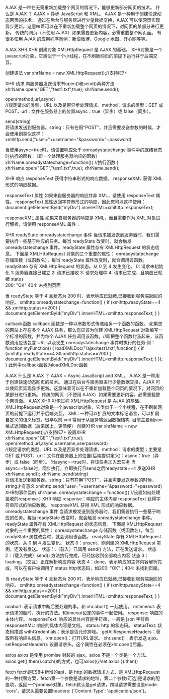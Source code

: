 AJAX 是一种在无需重新加载整个网页的情况下，能够更新部分网页的技术。
什么是 AJAX ？
AJAX = 异步 JavaScript 和 XML。
AJAX 是一种用于创建快速动态网页的技术。
通过在后台与服务器进行少量数据交换，AJAX 可以使网页实现异步更新。这意味着可以在不重新加载整个网页的情况下，对网页的某部分进行更新。
传统的网页（不使用 AJAX）如果需要更新内容，必需重载整个网页面。
有很多使用 AJAX 的应用程序案例：新浪微博、Google 地图、开心网等等。

AJAX XHR
XHR 创建对象
XMLHttpRequest 是 AJAX 的基础。
XHR对象是一个javascript对象，它类似于一个小线程，在不刷新网页的前提下运行并于后端交互。

创建语法
var xhrName = new XMLHttpRequest();//支持IE7+

XHR 请求
向服务器发送请求有open()和send()两种方法
xhrName.open("GET","test1.txt",true);
xhrName.send();

open(method,url,async)	
//规定请求的类型、URL 以及是否异步处理请求。method：请求的类型；GET 或 POST，url：文件在服务器上的位置async：true（异步）或 false（同步）。

send(string)	
将请求发送到服务器。string：只有在用"POST"，并且需要发送参数的时候，才会使用到类似这样：
xmlhttp.send("user="+username+"&password="+password)

当使用async=true时，请设置响应处于 onreadystatechange 事件中的就绪状态时执行的函数：（即一个处理服务器响应的函数）
xhrName.onreadystatechange=function(){	//执行函数
	}
xhrName.open("GET","test1.txt",true);
xhrName.send();

XHR 响应
responseText	获得字符串形式的响应数据。
responseXML	获得 XML 形式的响应数据。

responseText 属性
如果来自服务器的响应并非 XML，请使用 responseText 属性。
responseText 属性返回字符串形式的响应，因此您可以这样使用：
document.getElementById("myDiv").innerHTML=xmlhttp.responseText;

responseXML 属性
如果来自服务器的响应是 XML，而且需要作为 XML 对象进行解析，请使用 responseXML 属性：

XHR readyState
onreadystatechange 事件
当请求被发送到服务器时，我们需要执行一些基于响应的任务。每当 readyState 改变时，就会触发 onreadystatechange 事件。readyState 属性存有 XMLHttpRequest 的状态信息。
下面是 XMLHttpRequest 对象的三个重要的属性：
onreadystatechange	存储函数（或函数名），每当 readyState 属性改变时，就会调用该函数。
readyState	存有 XMLHttpRequest 的状态。从 0 到 4 发生变化。
0: 请求未初始化
1: 服务器连接已建立
2: 请求已接收
3: 请求处理中
4: 请求已完成，且响应已就绪
status	
200: "OK"
404: 未找到页面

当 readyState 等于 4 且状态为 200 时，表示响应已就绪,已接收到服务端返回的响应。
xmlhttp.onreadystatechange=function()
  {
  if (xmlhttp.readyState==4 && xmlhttp.status==200)
    {
    document.getElementById("myDiv").innerHTML=xmlhttp.responseText;
    }
  }

callback函数
callback 函数是一种以参数形式传递给另一个函数的函数。
如果您的网站上存在多个 AJAX 任务，那么您应该为创建 XMLHttpRequest 对象编写一个标准的函数，并为每个 AJAX 任务调用该函数。//即把整个函数封装起来，该函数调用应该包含 URL 以及发生 onreadystatechange 事件时执行的任务
例：function myFunction()
{
loadXMLDoc("/ajax/test1.txt",function()
  {
  if (xmlhttp.readyState==4 && xmlhttp.status==200)
    {
    document.getElementById("myDiv").innerHTML=xmlhttp.responseText;
    }
  });
}
此例中callback函数为loadXMLDoc函数

AJAX 
什么是 AJAX ？
AJAX = Async JavaScript and XML。
AJAX 是一种用于创建快速动态网页的技术。
通过在后台与服务器进行少量数据交换，AJAX 可以使网页实现异步更新。这意味着可以在不重新加载整个网页的情况下，对网页的某部分进行更新。
传统的网页（不使用 AJAX）如果需要更新内容，必需重载整个网页面。
AJAX XHR
XHR过程
XMLHttpRequest 是 AJAX 的基础。
XMLHttpRequest对象是一个javascript对象，它类似于一个小线程，在不刷新网页的前提下运行并于后端交互。
XML: 一种可以扩展的文本标记语言，可以扩展自定义的语义标签。很早以前 xml 常用于从服务端返回数据结构.
目前主要用json格式返回数据（后来居上，更简便）
创建XHR
var xhrName = new XMLHttpRequest();//支持IE7+
设置XHR
xhrName.open("GET","test1.txt",true);
open(method,url,async,username,userpassword)	
//规定请求的类型、URL 以及是否异步处理请求。method：请求的类型；主要是GET 或 POST，url：文件在服务器上的位置(后端提供定义)；async：true（异步）或 false（同步）。
当async==true时，将该任务加入宏任务
当async==false时，同步执行，立即执行且send之后readystate==4
发送XHR
xhrName.send();
xhrName .send(string)	
将请求发送到服务器。string：只有在用"POST"，并且需要发送参数的时候，string才有意义
xmlhttp.send("user="+username+"&password="+password)
XHR的事件监听
xhrName. onreadystatechange = function(){
	//设置如何处理接收的response
}
XHR 响应
response：响应的主体内容
responseText	获得字符串形式的响应数据。
responseXML	获得 XML 形式的响应数据。
onreadystatechange 事件
当请求被发送到服务器时，我们需要执行一些基于响应的任务。每当 readyState 改变时，就会触发 onreadystatechange 事件。readyState 属性存有 XMLHttpRequest 的状态信息。
下面是 XMLHttpRequest 对象的三个重要的属性：
onreadystatechange	存储函数（或函数名），每当 readyState 属性改变时，就会调用该函数。
readyState	存有 XMLHttpRequest 的状态。从 0 到 4 发生变化。
状态 0：unsent，刚创建的 XMLHttpRequest 实例，还没有发送。
状态 1：（载入）已调用 send() 方法，正在发送请求。
状态 2：（载入完成）send() 方法执行完成，已经接收到全部响应内容
状态 3：loading，（交互）正在解析响应内容
状态 4：done，表示响应的主体内容解析完成，可以在客户端调用了
status
http状态码，如200: "OK"；404: 未找到页面。

当 readyState 等于 4 且状态为 200 时，表示响应已就绪,已接收到服务端返回的响应。
xmlhttp.onreadystatechange=function()
  {
  if (xmlhttp.readyState==4 && xmlhttp.status==200)
    {
    document.getElementById("myDiv").innerHTML=xmlhttp.responseText;
    }
  }

onabort: 表示请求中断后要处理的事。和 xhr.abort() 一起使用。
ontimeout: 表示请求的超时，执行的方法。和timeout设定的事件一起使用。
response: 响应的主体内容。
responseText: 响应的具体内容是字符串，一般是 json 字符串
responseXML: 响应的具体内容是文档。
status: http 的状态码。
statusText: 状态码描述
withCredentials：表示是否允许跨域。
getAllResponseHeaders：获取所有响应头信息。
xhr.open()：打开URL请求。
xhr.send()：表示发送 ajax。
setRequestHeader(): 设置请求头。这个属性在必须在xhr.open()后面。

axios
axios 是使用 promise 封装的 ajax。axios 不是一个类是一个方法。
axios.get().then().catch()的方式，也可axios({//set axios	}).then()


fetch
fetch是ES8中新增的api，是 http 的数据请求方式，是 XMLHttpRequest 的一种代替方案，fetch第一个参数是请求的地址，第二个参数(可选)是请求的配置项，返回一个promise对象。fetch默认是get请求，跨域请求需要设置mode: 'cors'，请求头需要设置headers: {'Content-Type': 'application/json'}。